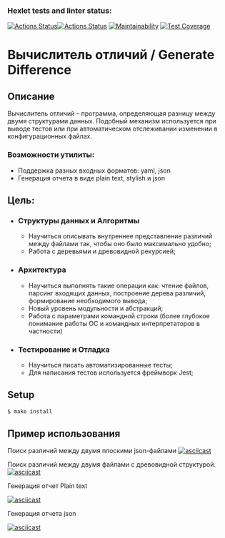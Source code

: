 ### Hexlet tests and linter status:

 [![Actions Status](https://github.com/Jenmaru/frontend-project-46/workflows/node-ci/badge.svg)](https://github.com/Jenmaru/frontend-project-46/actions)[![Actions Status](https://github.com/Jenmaru/frontend-project-46/workflows/hexlet-check/badge.svg)](https://github.com/Jenmaru/frontend-project-46/actions) [![Maintainability](https://api.codeclimate.com/v1/badges/7fd248435b89416ac7fc/maintainability)](https://codeclimate.com/github/Jenmaru/frontend-project-46/maintainability) [![Test Coverage](https://api.codeclimate.com/v1/badges/7fd248435b89416ac7fc/test_coverage)](https://codeclimate.com/github/Jenmaru/frontend-project-46/test_coverage)

# Вычислитель отличий / Generate Difference

## Описание
Вычислитель отличий – программа, определяющая разницу между двумя структурами данных. Подобный механизм используется при выводе тестов или при автоматическом отслеживании изменении в конфигурационных файлах.

### Возможности утилиты:
  - Поддержка разных входных форматов: yaml, json
  - Генерация отчета в виде plain text, stylish и json

## Цель:

- ### Структуры данных и Алгоритмы
    - Научиться описывать внутреннее представление различий между файлами так, чтобы оно было максимально удобно;
    - Работа с деревьями и древовидной рекурсией;  

- ### Архитектура
    - Научиться выполнять такие операции как: чтение файлов, парсинг входящих данных, построение дерева различий, формирование необходимого вывода;
    - Новый уровень модульности и абстракций;
    - Работа с параметрами командной строки (более глубокое понимание работы ОС и командных интерпретаторов в частности)

- ### Тестирование и Отладка
    - Научиться писать автоматизированные тесты;
    - Для написания тестов используется фреймворк Jest;

## Setup

```sh
$ make install
```

## Пример использования
Поиск различий между двумя плоскими json-файлами
[![asciicast](https://asciinema.org/a/7XQSzzodsTxzwMsewztIE3iLr.svg)](https://asciinema.org/a/7XQSzzodsTxzwMsewztIE3iLr)

Поиск различий между двумя файлами с древовидной структурой.
[![asciicast](https://asciinema.org/a/78pthe8irVnMy3wCScGSvbdsz.svg)](https://asciinema.org/a/78pthe8irVnMy3wCScGSvbdsz)

Генерация отчет Plain text  

[![asciicast](https://asciinema.org/a/qf0XcTfbX8BOWbdNLHVBIzRMB.svg)]( https://asciinema.org/a/qf0XcTfbX8BOWbdNLHVBIzRMB)

Генерация отчета json

[![asciicast](https://asciinema.org/a/LegHcyOoqB2NqLiVFXJpbVQvk.svg)]( https://asciinema.org/a/LegHcyOoqB2NqLiVFXJpbVQvk)